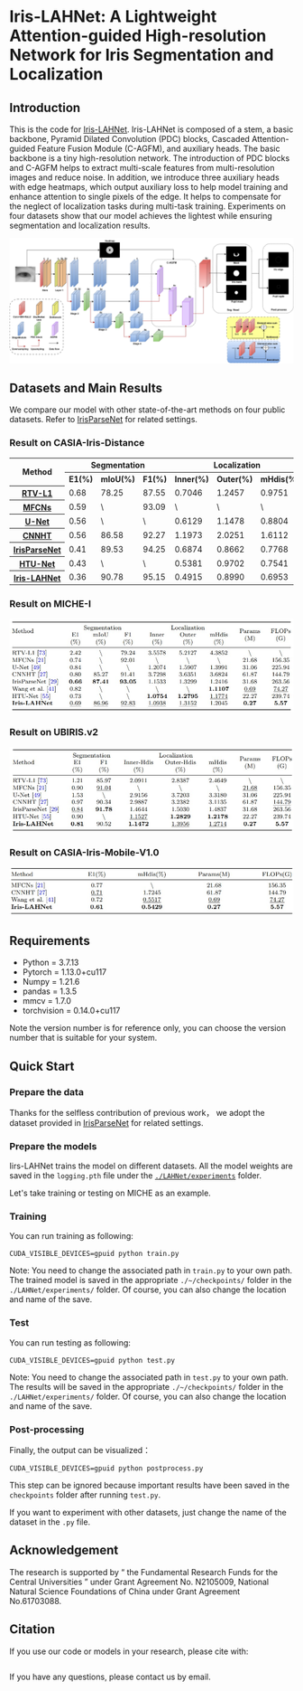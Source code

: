 # Iris-LAHNet: A Lightweight Attention-guided High-resolution Network for Iris Segmentation and Localization
## Introduction
This is the code for [Iris-LAHNet](). Iris-LAHNet is composed of a stem, a basic backbone, Pyramid Dilated Convolution (PDC) blocks, Cascaded Attention-guided Feature Fusion Module (C-AGFM), and auxiliary heads. The basic backbone is a tiny high-resolution network. The introduction of PDC blocks and C-AGFM helps to extract multi-scale features from multi-resolution images and reduce noise. In addition, we introduce three auxiliary heads with edge heatmaps, which output auxiliary loss to help model training and enhance attention to single pixels of the edge. It helps to compensate for the neglect of localization tasks during multi-task training. Experiments on four datasets show that our model achieves the lightest while ensuring segmentation and localization results.

![pic1](https://github.com/YAN-0802/LAHNet/blob/main/pics/LAHNet.jpg)

## Datasets and Main Results
 We compare our model with other state-of-the-art methods on four public datasets. Refer to [IrisParseNet](https://doi.org/10.1109/TIFS.2020.2980791) for related settings.

### Result on CASIA-Iris-Distance
<table>
	<tr>
	    <th rowspan="2">Method</th>
	    <th colspan="3">Segmentation</th>
	    <th colspan="3">Localization</th> 
      <th rowspan="2">Params(M)</th>
      <th rowspan="2">FLOPs(G)</th>
	</tr >
  	<tr>
	    <th>E1(%)</th>
	    <th>mIoU(%)</th> 
      <th>F1(%)</th>
      <th>Inner(%)</th>
      <th>Outer(%)</th>
      <th>mHdis(%)</th>
	</tr >
	<tr>
	    <th><a href="https://ieeexplore.ieee.org/document/7410793">RTV-L1</a></th>
	    <td>0.68</td>
      <td>78.25</td>
      <td>87.55</td>
      <td>0.7046</td>
      <td>1.2457</td>
      <td>0.9751</td>
      <td>\</td>
      <td>\</td>
	</tr>
 	<tr>
	    <th><a href="https://doi.org/10.1109/ICB.2016.7550055">MFCNs</a></th>
	    <td>0.59</td>
      <td>\</td>
      <td>93.09</td>
      <td>\</td>
      <td>\</td>
      <td>\</td>
      <td>21.68</td>
      <td>156.35</td>
	</tr>
	 	<tr>
	    <th><a href="https://doi.org/10.1007/978-3-319-24574-4 28">U-Net</a></th>
	    <td>0.56</td>
      <td>\</td>
      <td>\</td>
      <td>0.6129</td>
      <td>1.1478</td>
      <td>0.8804</td>
      <td>31.06</td>
      <td>225.94</td>
	</tr>
 	 	<tr>
	    <th><a href="https://doi.org/10.1016/j.patrec.2018.12.021">CNNHT</a></th>
	    <td>0.56</td>
      <td>86.58</td>
      <td>92.27</td>
      <td>1.1973</td>
      <td>2.0251</td>
      <td>1.6112</td>
      <td>61.87</td>
      <td>144.79</td>
	</tr>
 	 	<tr>
	    <th><a href="https://doi.org/10.1109/TIFS.2020.2980791">IrisParseNet</a></th>
	    <td>0.41</td>
      <td>89.53</td>
      <td>94.25</td>
      <td>0.6874</td>
      <td>0.8662</td>
      <td>0.7768</td>
      <td>31.68</td>
      <td>263.56</td>
	</tr>
 	 	<tr>
	    <th><a href="https://doi.org/10.1109/IJCB54206.2022.10007944">HTU-Net</a></th>
	    <td>0.43</td>
      <td>\</td>
      <td>\</td>
      <td>0.5381</td>
      <td>0.9702</td>
      <td>0.7541</td>
      <td>22.27</td>
      <td>239.74</td>
	</tr>
 	 	<tr>
	    <th><a href="">Iris-LAHNet</a></th>
	    <td>0.36</td>
      <td>90.78</td>
      <td>95.15</td>
      <td>0.4915</td>
      <td>0.8990</td>
      <td>0.6953</td>
      <td>0.27</td>
      <td>5.57</td>
	</tr>
</table>

  ### Result on MICHE-I
  ![pic2](https://github.com/YAN-0802/LAHNet/blob/main/pics/miche.jpg)

  ### Result on UBIRIS.v2
  ![pic3](https://github.com/YAN-0802/LAHNet/blob/main/pics/ub.jpg)

  ### Result on CASIA-Iris-Mobile-V1.0
  ![pic4](https://github.com/YAN-0802/LAHNet/blob/main/pics/m1.jpg)

## Requirements
+ Python = 3.7.13
+ Pytorch = 1.13.0+cu117
+ Numpy = 1.21.6
+ pandas = 1.3.5
+ mmcv = 1.7.0
+ torchvision = 0.14.0+cu117

Note the version number is for reference only, you can choose the version number that is suitable for your system.

## Quick Start
### Prepare the data
Thanks for the selfless contribution of previous work， we adopt the dataset provided in [IrisParseNet](https://doi.org/10.1109/TIFS.2020.2980791) for related settings.

### Prepare the models
Iirs-LAHNet trains the model on different datasets. All the model weights are saved in the `logging.pth` file under the [`./LAHNet/experiments`](https://github.com/YAN-0802/LAHNet/tree/main/LAHNet/experiments) folder. 

 Let's take training or testing on MICHE as an example. 
### Training
You can run training as following:

```
CUDA_VISIBLE_DEVICES=gpuid python train.py
```
Note: You need to change the associated path in `train.py` to your own path. The trained model is saved in the appropriate `./~/checkpoints/` folder in the `./LAHNet/experiments/` folder. Of course, you can also change the location and name of the save.

### Test
You can run testing as following:

```
CUDA_VISIBLE_DEVICES=gpuid python test.py
```
Note: You need to change the associated path in `test.py` to your own path. The results will be saved in the appropriate `./~/checkpoints/` folder in the `./LAHNet/experiments/` folder. Of course, you can also change the location and name of the save.

### Post-processing
Finally, the output can be visualized：

```
CUDA_VISIBLE_DEVICES=gpuid python postprocess.py
```
This step can be ignored because important results have been saved in the `checkpoints` folder after running `test.py`.

If you want to experiment with other datasets, just change the name of the dataset in the `.py` file.

## Acknowledgement
The research is supported by “ the Fundamental Research Funds for the Central Universities ” under Grant Agreement No. N2105009, National Natural Science Foundations of China under Grant Agreement No.61703088.

## Citation
If you use our code or models in your research, please cite with:
```
```

If you have any questions, please contact us by email.
